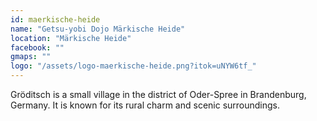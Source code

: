 ```yaml
---
id: maerkische-heide
name: "Getsu-yobi Dojo Märkische Heide"
location: "Märkische Heide"
facebook: ""
gmaps: ""
logo: "/assets/logo-maerkische-heide.png?itok=uNYW6tf_"
---
```

Gröditsch is a small village in the district of Oder-Spree in Brandenburg, Germany. It is known for its rural charm and scenic surroundings.

